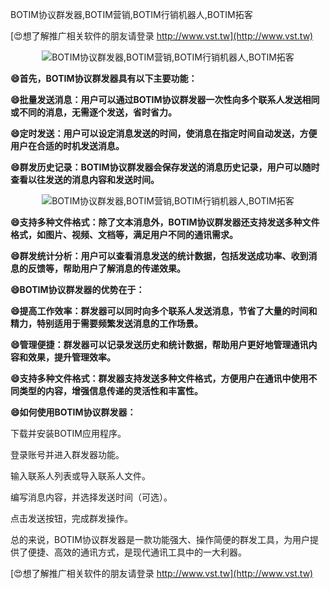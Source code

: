 BOTIM协议群发器,BOTIM营销,BOTIM行销机器人,BOTIM拓客

[😍想了解推广相关软件的朋友请登录 http://www.vst.tw](http://www.vst.tw)

 <center><img src="https://vst.tw/MP4/tuiguang/png/4.png" alt="BOTIM协议群发器,BOTIM营销,BOTIM行销机器人,BOTIM拓客"></center>

**😄首先，BOTIM协议群发器具有以下主要功能：**

**😄批量发送消息：用户可以通过BOTIM协议群发器一次性向多个联系人发送相同或不同的消息，无需逐个发送，省时省力。**

**😄定时发送：用户可以设定消息发送的时间，使消息在指定时间自动发送，方便用户在合适的时机发送消息。**

**😄群发历史记录：BOTIM协议群发器会保存发送的消息历史记录，用户可以随时查看以往发送的消息内容和发送时间。**

 <center><img src="https://vst.tw/MP4/tuiguang/png/8.png" alt="BOTIM协议群发器,BOTIM营销,BOTIM行销机器人,BOTIM拓客"></center>

**😄支持多种文件格式：除了文本消息外，BOTIM协议群发器还支持发送多种文件格式，如图片、视频、文档等，满足用户不同的通讯需求。**

**😄群发统计分析：用户可以查看消息发送的统计数据，包括发送成功率、收到消息的反馈等，帮助用户了解消息的传递效果。**

**😄BOTIM协议群发器的优势在于：**

**😄提高工作效率：群发器可以同时向多个联系人发送消息，节省了大量的时间和精力，特别适用于需要频繁发送消息的工作场景。**

**😄管理便捷：群发器可以记录发送历史和统计数据，帮助用户更好地管理通讯内容和效果，提升管理效率。**

**😄支持多种文件格式：群发器支持发送多种文件格式，方便用户在通讯中使用不同类型的内容，增强信息传递的灵活性和丰富性。**

**😄如何使用BOTIM协议群发器：**

下载并安装BOTIM应用程序。

登录账号并进入群发器功能。

输入联系人列表或导入联系人文件。

编写消息内容，并选择发送时间（可选）。

点击发送按钮，完成群发操作。

总的来说，BOTIM协议群发器是一款功能强大、操作简便的群发工具，为用户提供了便捷、高效的通讯方式，是现代通讯工具中的一大利器。

[😍想了解推广相关软件的朋友请登录 http://www.vst.tw](http://www.vst.tw)



